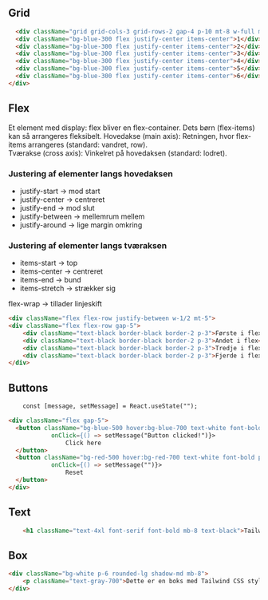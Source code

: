 ## Grid
```html
  <div className="grid grid-cols-3 grid-rows-2 gap-4 p-10 mt-8 w-full max-w-md">
  <div className="bg-blue-300 flex justify-center items-center">1</div>
  <div className="bg-blue-300 flex justify-center items-center">2</div>
  <div className="bg-blue-300 flex justify-center items-center">3</div>
  <div className="bg-blue-300 flex justify-center items-center">4</div>
  <div className="bg-blue-300 flex justify-center items-center">5</div>
  <div className="bg-blue-300 flex justify-center items-center">6</div>
</div>
```

## Flex
Et element med display: flex bliver en flex-container. Dets børn (flex-items) kan så arrangeres fleksibelt. 
Hovedakse (main axis): Retningen, hvor flex-items arrangeres (standard: vandret, row).   
Tværakse (cross axis): Vinkelret på hovedaksen (standard: lodret).

### Justering af elementer langs hovedaksen
- justify-start → mod start
- justify-center → centreret
- justify-end → mod slut
- justify-between → mellemrum mellem
- justify-around → lige margin omkring

### Justering af elementer langs tværaksen
- items-start → top
- items-center → centreret
- items-end → bund
- items-stretch → strækker sig

flex-wrap → tillader linjeskift

```html
<div className="flex flex-row justify-between w-1/2 mt-5">
<div className="flex flex-row gap-5">
    <div className="text-black border-black border-2 p-3">Første i flex</div>
    <div className="text-black border-black border-2 p-3">Andet i flex</div>
    <div className="text-black border-black border-2 p-3">Tredje i flex</div></div>
    <div className="text-black border-black border-2 p-3">Fjerde i flex</div>
</div>
```

## Buttons

```html
    const [message, setMessage] = React.useState("");

<div className="flex gap-5">
  <button className="bg-blue-500 hover:bg-blue-700 text-white font-bold py-2 px-4 rounded shadow-md"
            onClick={() => setMessage("Button clicked!")}>
                Click here
  </button>
  <button className="bg-red-500 hover:bg-red-700 text-white font-bold py-2 px-4 rounded shadow-md"
            onClick={() => setMessage("")}>
                Reset
  </button>
</div>
```

## Text
```html
    <h1 className="text-4xl font-serif font-bold mb-8 text-black">Tailwind cheatsheet</h1>
```

## Box
```html
<div className="bg-white p-6 rounded-lg shadow-md mb-8">
    <p className="text-gray-700">Dette er en boks med Tailwind CSS styling.</p>
</div>
```

